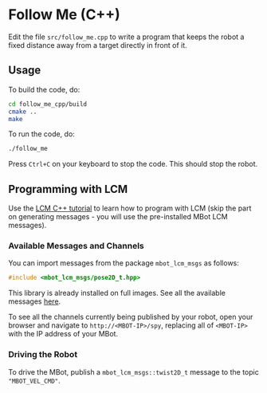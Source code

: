 # Follow Me (C++)

Edit the file `src/follow_me.cpp` to write a program that keeps the robot a fixed distance away from a target directly in front of it.

## Usage

To build the code, do:
```bash
cd follow_me_cpp/build
cmake ..
make
```
To run the code, do:
```bash
./follow_me
```
Press `Ctrl+C` on your keyboard to stop the code. This should stop the robot.

## Programming with LCM

Use the [LCM C++ tutorial](https://lcm-proj.github.io/lcm/content/tutorial-cpp.html) to learn how to program with LCM (skip the part on generating messages - you will use the pre-installed MBot LCM messages).

### Available Messages and Channels

You can import messages from the package `mbot_lcm_msgs` as follows:
```cpp
#include <mbot_lcm_msgs/pose2D_t.hpp>
```
This library is already installed on full images. See all the available messages [here](https://github.com/mbot-project/mbot_lcm_base/tree/main/mbot_msgs/lcmtypes).

To see all the channels currently being published by your robot, open your browser and navigate to `http://<MBOT-IP>/spy`, replacing all of `<MBOT-IP>` with the IP address of your MBot.

### Driving the Robot

To drive the MBot, publish a `mbot_lcm_msgs::twist2D_t` message to the topic `"MBOT_VEL_CMD"`.
